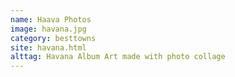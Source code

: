 ```yaml
---
name: Haava Photos
image: havana.jpg
category: besttowns
site: havana.html
alttag: Havana Album Art made with photo collage
---
```


